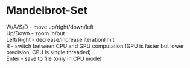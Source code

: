 # Mandelbrot-Set  

   W/A/S/D    -   move up/right/down/left  
   Up/Down    -   zoom in/out  
   Left/Right -   decrease/increase iterationlimit  
   R          -   switch between CPU and GPU computation (GPU is faster but lower precision, CPU is single threaded)  
   Enter      -   save to file (only in CPU mode)  
